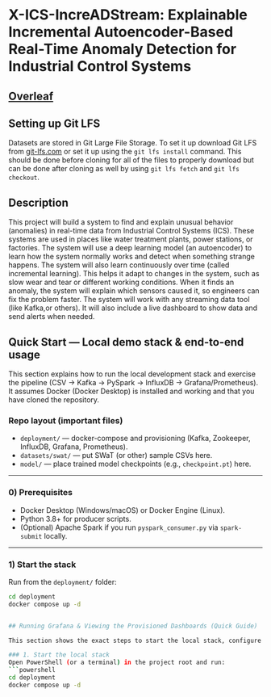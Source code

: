 # X-ICS-IncreADStream: Explainable Incremental Autoencoder-Based Real-Time Anomaly Detection for Industrial Control Systems

## [Overleaf](https://www.overleaf.com/read/bxfwgjnkvfgj#466549)

## Setting up Git LFS

Datasets are stored in Git Large File Storage. To set it up download Git LFS from [git-lfs.com](https://git-lfs.com/) or set it up using the `git lfs install` command. This should be done before cloning for all of the files to properly download but can be done after cloning as well by using `git lfs fetch` and `git lfs checkout`.

## Description

This project will build a system to find and explain unusual behavior (anomalies) in real-time data from Industrial Control Systems (ICS). These systems are used in places like water treatment plants, power stations, or factories. The system will use a deep learning model (an autoencoder) to learn how the system normally works and detect when something strange happens.
The system will also learn continuously over time (called incremental learning). This helps it adapt to changes in the system, such as slow wear and tear or different working conditions. When it finds an anomaly, the system will explain which sensors caused it, so engineers can fix the problem faster.
The system will work with any streaming data tool (like Kafka,or others). It will also include a live dashboard to show data and send alerts when needed.

## Quick Start — Local demo stack & end-to-end usage

This section explains how to run the local development stack and exercise the pipeline (CSV → Kafka → PySpark → InfluxDB → Grafana/Prometheus). It assumes Docker (Docker Desktop) is installed and working and that you have cloned the repository.

### Repo layout (important files)
- `deployment/` — docker-compose and provisioning (Kafka, Zookeeper, InfluxDB, Grafana, Prometheus).  
- `datasets/swat/` — put SWaT (or other) sample CSVs here.
- `model/` — place trained model checkpoints (e.g., `checkpoint.pt`) here.  

---

### 0) Prerequisites
- Docker Desktop (Windows/macOS) or Docker Engine (Linux).  
- Python 3.8+ for producer scripts.  
- (Optional) Apache Spark if you run `pyspark_consumer.py` via `spark-submit` locally.

---

### 1) Start the stack
Run from the `deployment/` folder:
```bash
cd deployment
docker compose up -d


## Running Grafana & Viewing the Provisioned Dashboards (Quick Guide)

This section shows the exact steps to start the local stack, configure Grafana to talk to InfluxDB, and load the provisioned dashboards.

### 1. Start the local stack
Open PowerShell (or a terminal) in the project root and run:
```powershell
cd deployment
docker compose up -d
